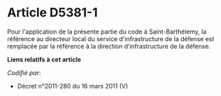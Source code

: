 # Article D5381-1

Pour l'application de la présente partie du code à Saint-Barthélemy, la référence au directeur local du service
d'infrastructure de la défense est remplacée par la référence à la direction d'infrastructure de la défense.

**Liens relatifs à cet article**

_Codifié par_:

  - Décret n°2011-280 du 16 mars 2011 (V)
